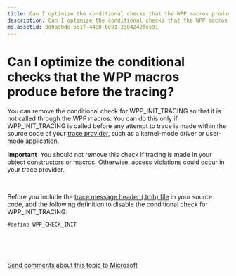 ```yaml
---
title: Can I optimize the conditional checks that the WPP macros produce before the tracing
description: Can I optimize the conditional checks that the WPP macros produce before the tracing
ms.assetid: 0d0ad0de-561f-4480-be91-2304242fee91
---
```


# Can I optimize the conditional checks that the WPP macros produce before the tracing?


You can remove the conditional check for WPP\_INIT\_TRACING so that it is not called through the WPP macros. You can do this only if WPP\_INIT\_TRACING is called before any attempt to trace is made within the source code of your [trace provider](trace-provider.md), such as a kernel-mode driver or user-mode application.

**Important**  You should not remove this check if tracing is made in your object constructors or macros. Otherwise, access violations could occur in your trace provider.

 

Before you include the [trace message header (.tmh) file](trace-message-header-file.md) in your source code, add the following definition to disable the conditional check for WPP\_INIT\_TRACING:

```
#define WPP_CHECK_INIT
```

 

 

[Send comments about this topic to Microsoft](mailto:wsddocfb@microsoft.com?subject=Documentation%20feedback%20[devtest\devtest]:%20Can%20I%20optimize%20the%20conditional%20checks%20that%20the%20WPP%20macros%20produce%20before%20the%20tracing?%20%20RELEASE:%20%2811/17/2016%29&body=%0A%0APRIVACY%20STATEMENT%0A%0AWe%20use%20your%20feedback%20to%20improve%20the%20documentation.%20We%20don't%20use%20your%20email%20address%20for%20any%20other%20purpose,%20and%20we'll%20remove%20your%20email%20address%20from%20our%20system%20after%20the%20issue%20that%20you're%20reporting%20is%20fixed.%20While%20we're%20working%20to%20fix%20this%20issue,%20we%20might%20send%20you%20an%20email%20message%20to%20ask%20for%20more%20info.%20Later,%20we%20might%20also%20send%20you%20an%20email%20message%20to%20let%20you%20know%20that%20we've%20addressed%20your%20feedback.%0A%0AFor%20more%20info%20about%20Microsoft's%20privacy%20policy,%20see%20http://privacy.microsoft.com/default.aspx. "Send comments about this topic to Microsoft")




